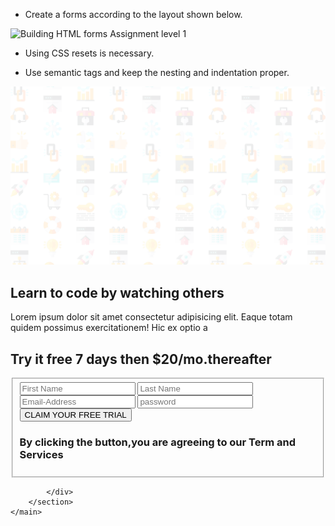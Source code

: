 - Create a forms according to the layout shown below.

![Building HTML forms Assignment level 1](https://raw.githubusercontent.com/suraj122/AC-STYLE-images/master/building-html-forms/ex-1.jpg)

- Using CSS resets is necessary.

- Use semantic tags and keep the nesting and indentation proper.
<!--HTML CODE-->
<!DOCTYPE html>
<html lang="en">
<head>
    <meta charset="UTF-8">
    <meta http-equiv="X-UA-Compatible" content="IE=edge">
    <meta name="viewport" content="width=device-width, initial-scale=1.0">
    <title>Document</title>
    <link rel="stylesheet" href="assets/stylesheet/style.css">
    <!--Google Fonts-->
    <link rel="preconnect" href="https://fonts.gstatic.com">
    <link href="https://fonts.googleapis.com/css2?family=Sulphur+Point:wght@300;400;700&display=swap" rel="stylesheet">

</head>
<body>
    <main>
        <section>
            <img class="bg-img" src="assets/media/bg-intro-desktop.png" alt="Loading error">
            <div class="container">
                <div class="col flex">
                    <div class="col-1">
                       <h1 class="heading">Learn to code by watching others</h1>
                       <p class="heading-para">Lorem ipsum dolor sit amet consectetur adipisicing elit. Eaque totam quidem possimus exercitationem! Hic ex optio a </p>
                    </div>
                    <div class="col-2 ">
                        <form action="index.html" method="post">
                            <h2 class="form-heading"><span class="demo">Try it free 7 days</span> then $20/mo.thereafter </h2>
                            <fieldset class="background">
                                <label>
                                    <input class="form-control" type="text" name="username" placeholder="First Name">
                                </label>
                                <label>
                                    <input class="form-control" type="text" name="username" placeholder="Last Name">
                                </label>
                                <label>
                                    <input class="form-control" type="email" name="email-address" placeholder="Email-Address">
                                </label>
                                <label>
                                    <input class="form-control" type="password" name="password" placeholder="password">
                                </label>
                                <button class="form-control btn" name="submit">CLAIM YOUR FREE TRIAL</button>
                                <h3>By clicking the button,you are agreeing to our<span class="criteria"> Term and Services </span></h3S>
                            </fieldset>
                        </form>
                    </div>
                </div>

            </div>
        </section>
    </main>
</body>
</html>